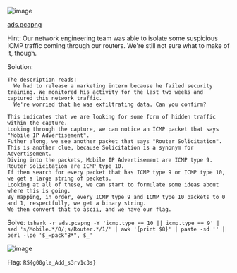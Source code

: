 ![image](https://user-images.githubusercontent.com/63996033/230438258-0accd907-b113-4cf9-b196-888ca35ce642.png)

[ads.pcapng](https://github.com/jeromepalayoor/RITSEC-CTF-2023/blob/main/Forensics/Ads/ads.pcapng)

Hint: Our network engineering team was able to isolate some suspicious ICMP traffic coming through our routers. We're still not sure what to make of it, though.

Solution:
```
The description reads:
  We had to release a marketing intern because he failed security training. We monitored his activity for the last two weeks and captured this network traffic. 
  We're worried that he was exfiltrating data. Can you confirm?
  
This indicates that we are looking for some form of hidden traffic within the capture.
Looking through the capture, we can notice an ICMP packet that says "Mobile IP Advertisement". 
Futher along, we see another packet that says "Router Solicitation". 
This is another clue, because Solicitation is a synonym for Advertisement.
Diving into the packets, Mobile IP Advertisement are ICMP type 9. Router Solicitation are ICMP type 10. 
If then search for every packet that has ICMP type 9 or ICMP type 10, we get a large string of packets. 
Looking at all of these, we can start to formulate some ideas about where this is going.
By mapping, in order, every ICMP type 9 and ICMP type 10 packets to 0 and 1, respectfully, we get a binary string.
We then convert that to ascii, and we have our flag.
```

Solve: `tshark -r ads.pcapng -Y 'icmp.type == 10 || icmp.type == 9' | sed 's/Mobile.*/0/;s/Router.*/1/' | awk '{print $8}' | paste -sd '' | perl -lpe '$_=pack"B*", $_'`

![image](https://user-images.githubusercontent.com/63996033/230438458-5877e1ea-211e-401c-b08c-aa0bec5c340e.png)

Flag: `RS{g00gle_Add_s3rv1c3s}`
